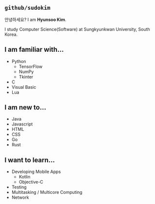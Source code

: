 ## `github/sudokim`
안녕하세요? I am **Hyunsoo Kim**.

I study Computer Science(Software) at Sungkyunkwan University, South Korea.

## I am familiar with...
* Python
  * TensorFlow
  * NumPy
  * Tkinter
* C
* Visual Basic
* Lua

## I am new to...
* Java
* Javascript
* HTML
* CSS
* Go
* Rust

## I want to learn...
* Developing Mobile Apps
  * Kotlin
  * Objective-C
* Testing
* Multitasking / Multicore Computing
* Network
